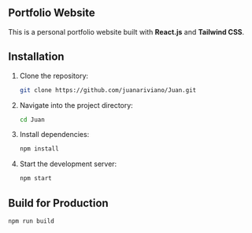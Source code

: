 ## Portfolio Website

This is a personal portfolio website built with **React.js** and
**Tailwind CSS**.

## Installation

1.  Clone the repository:

    ``` bash
    git clone https://github.com/juanariviano/Juan.git
    ```

2.  Navigate into the project directory:

    ``` bash
    cd Juan
    ```

3.  Install dependencies:

    ``` bash
    npm install
    ```

4.  Start the development server:

    ``` bash
    npm start
    ```

## Build for Production

``` bash
npm run build
```
